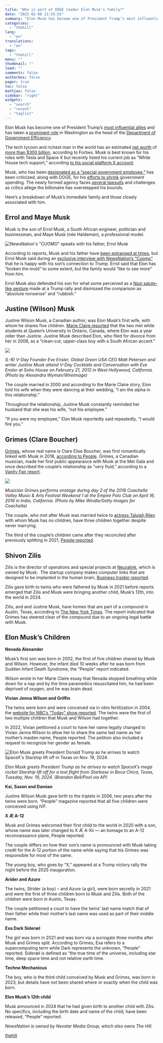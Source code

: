 ```yaml
---
title: "Who is part of DOGE leader Elon Musk’s family?"
date: "2025-02-08 21:55:55"
summary: "Elon Musk has become one of President Trump’s most influential allies and has taken a prominent role in Washington as the head of the Department of Government Efficiency. The tech tycoon and richest man in the world has an estimated net worth of more than $300 billion, according to Forbes...."
categories:
  - "thehill"
lang:
  - "en"
translations:
  - "en"
tags:
  - "thehill"
menu: ""
thumbnail: ""
lead: ""
comments: false
authorbox: false
pager: true
toc: false
mathjax: false
sidebar: "right"
widgets:
  - "search"
  - "recent"
  - "taglist"
---
```


Elon Musk has become one of President Trump’s [most influential allies](https://thehill.com/homenews/administration/5126651-elton-musk-trump-white-house/) and has taken a [prominent role](https://thehill.com/homenews/administration/5133335-elon-musk-government-power-grab/) in Washington as the head of the [Department of Government Efficiency](https://thehill.com/homenews/administration/5133093-trump-musk-doge-usaid-ishiba/).

The tech tycoon and richest man in the world has an estimated [net worth](https://thehill.com/business/5130784-elon-musk-donald-trump-tariffs-doge-net-worth/) of [more than $300 billion](https://www.newsnationnow.com/business/your-money/what-is-elon-musks-net-worth/), according to Forbes. Musk is best known for his roles with Tesla and Space X but recently listed his current job as “White House tech support,” according [to his social platform X account](https://x.com/elonmusk?lang=en).

Musk, who has been [designated as a “special government employee,”](https://www.newsnationnow.com/politics/ap-politics/ap-musk-is-a-special-government-employee-the-white-house-confirms/) has been criticized, along with DOGE, for his [efforts to shrink](https://thehill.com/business/5130169-elon-musk-access-federal-payments-doge-treasury/) government spending. The newly formed agency faces [several lawsuits](https://thehill.com/regulation/court-battles/5133955-democratic-ags-sue-over-doge-access-to-treasury-payment-systems/) and challenges as critics allege the billionaire has overstepped his bounds.

Here’s a breakdown of Musk’s immediate family and those closely associated with him.

Errol and Maye Musk
-------------------

Musk is the son of Errol Musk, a South African engineer, politician and businessman, and Maye Musk (née Haldeman), a professional model.

![NewsNation's "CUOMO" speaks with his father, Errol Musk](https://www.newsnationnow.com/wp-content/uploads/sites/108/2025/01/snapshot-8.jpg?w=900)

According to reports, Musk and his father have [been estranged at times](https://people.com/human-interest/who-is-errol-musk-elon-musk-father/), but Errol Musk said during an [exclusive interview with NewsNation’s “Cuomo”](https://www.newsnationnow.com/cuomo-show/elon-musk-father-errol-nazi-salute-rubbish/) that he is happy with his son’s connection to Trump. Errol said that Elon has “broken the mold” to some extent, but the family would “like to see more” from him.

Errol Musk also defended his son for what some perceived as a [Nazi salute-like gesture](https://thehill.com/homenews/administration/5097672-elon-musk-responds-salute-criticism/) made at a Trump rally and dismissed the comparison as “absolute nonsense” and “rubbish.”

**Justine (Wilson) Musk**
-------------------------

Justine Wilson Musk, a Canadian author, was Elon Musk’s first wife, with whom he shares five children. [Marie Claire reported](https://www.marieclaire.com/sex-love/a5380/millionaire-starter-wife/) that the two met while students at Queen’s University in Ontario, Canada, where Elon was a year older than Justine. Justine Musk described Elon, who filed for divorce from her in 2008, as a “clean-cut, upper-class boy with a South African accent.”

![](https://www.newsnationnow.com/wp-content/uploads/sites/108/2025/02/GettyImages-139482781.jpg?w=900)

*(L-R) V-Day Founder Eve Ensler, Global Green USA CEO Matt Petersen and writer Justine Musk attend V-Day Cocktails and Conversation with Eve Ensler at Soho House on February 21, 2012 in West Hollywood, California. (Photo by Alexandra Wyman/WireImage)*

The couple married in 2000 and according to the Marie Claire story, Elon told his wife when they were dancing at their wedding, “I am the alpha in this relationship.”

Throughout the relationship, Justine Musk constantly reminded her husband that she was his wife, “not his employee.”

“If you were my employee,” Elon Musk reportedly said repeatedly, “I would fire you.”

**Grimes (Clare Boucher)**
--------------------------

[Grimes](https://www.instagram.com/grimes/?hl=en), whose real name is Clare Elise Boucher, was first romantically linked with Musk in 2018, [according to People](https://people.com/music/elon-musk-and-grimes-relationship-timeline/). Grimes, a Canadian musician, made her first public appearance with Musk at the Met Gala and once described the couple’s relationship as “very fluid,” according to a [Vanity Fair report](https://www.vanityfair.com/style/2022/03/grimes-cover-story-on-music-and-mars).

![](https://www.newsnationnow.com/wp-content/uploads/sites/108/2025/02/GettyImages-521774412.jpg?w=900)

*Musician Grimes performs onstage during day 2 of the 2016 Coachella Valley Music & Arts Festival Weekend 1 at the Empire Polo Club on April 16, 2016 in Indio, California. (Photo by Mike Windle/Getty Images for Coachella)*

The couple, who met after Musk was married twice to [actress Talulah Riley](https://www.imdb.com/name/nm1506908/) with whom Musk has no children, have three children together despite never marrying.

The third of the couple’s children came after they reconciled after previously splitting in 2021, [People reported](https://people.com/parents/everything-to-know-about-elon-musks-family-kids/).

**Shivon Zilis**
----------------

Zilis is the director of operations and special projects at [Neuralink](https://neuralink.com/), which is owned by Musk.  The startup company makes computer links that are designed to be implanted in the human brain, [Business Insider reported](https://www.businessinsider.com/shivon-zilis-reported-mother-elon-musk-twins-2022-7).

Zilis gave birth to twins who were fathered by Musk in 2021 before reports emerged that Zilis and Musk were bringing another child, Musk’s 12th, into the world in 2024.

Zilis, and and Justine Musk, have homes that are part of a compound in Austin, Texas, according to [The New York Times](https://www.nytimes.com/2024/10/29/business/elon-musk-children-compound.html). The report indicated that Grimes has steered clear of the compound due to an ongoing legal battle with Musk.

**Elon Musk’s Children**
------------------------

**Nevada Alexander**

Musk’s first son was born in 2002, the first of five children shared by Musk and Wilson. However, the infant died 10 weeks after he was born from Sudden Infant Death Syndrome, the “People” report indicated.

Wilson wrote in her Marie Claire essay that Nevada stopped breathing while down for a nap and by the time paramedics resuscitated him, he had been deprived of oxygen, and he was brain dead.

**Vivian Jenna Wilson and Griffin**

The twins were born and were conceived via in vitro fertilization in 2004, the [website for NBC’s “Today” show reported](https://www.today.com/parents/parents/elon-musk-kids-rcna19692). The twins were the first of two multiple children that Musk and Wilson had together.

In 2022, Vivian petitioned a court to have her name legally changed to Vivian Jenna Wilson to allow her to share the same last name as her mother’s maiden name, People reported. The petition also included a request to recognize her gender as female.

![Elon Musk greets President Donald Trump as he arrives to watch SpaceX's Starship lift off in Texas on Nov. 19, 2024.](https://www.newsnationnow.com/wp-content/uploads/sites/108/2024/12/AP24326747627908-e1732799172106_455377.jpg?w=900)

*Elon Musk greets President Trump as he arrives to watch SpaceX’s mega rocket Starship lift off for a test flight from Starbase in Boca Chica, Texas, Tuesday, Nov. 19, 2024. (Brandon Bell/Pool via AP)*

**Kai, Saxon and Damian**

Justine Wilson Musk gave birth to the triplets in 2006, two years after the twins were born. “People” magazine reported that all five children were conceived using IVF.

**X Æ A-12**

Musk and Grimes welcomed their first child to the world in 2020 with a son, whose name was later changed to X Æ A-Xii — an homage to an A-12 reconnaissance plane, People reported.

The couple differs on how their son’s name is pronounced with Musk taking credit for the A-12 portion of the name while saying that his Grimes was responsible for most of the same.

The young boy, who goes by “X,” appeared at a Trump victory rally the night before the 2025 inauguration.

**Arider and Azure**

The twins, Strider (a boy) – and Azure (a girl), were born secretly in 2021 and were the first of three children born to Musk and Zilis. Both of the children were born in Austin, Texas.

The couple petitioned a court to have the twins’ last name match that of their father while their mother’s last name was used as part of their middle name.

**Exa Dark Sideræl**

The girl was born in 2021 and was born via a surrogate three months after Musk and Grimes split. According to Grimes, Exa refers to a supercomputing term while Dark represents the unknown, “People” reported. Sideræl is defined as “the true time of the universe, including star time, deep space time and not relative earth time.

**Techno Mechanicus**

The boy, who is the third child conceived by Musk and Grimes, was born in 2023, but details have not been shared where or exactly when the child was born.

**Elon Musk’s 12th child**

Musk announced in 2024 that he had given birth to another child with Zilis. No specifics, including the birth date and name of the child, have been released, “People” reported.

*NewsNation is owned by Nexstar Media Group, which also owns The Hill.*

[thehill](https://thehill.com/blogs/in-the-know/5133794-doge-leader-elon-musk-family/)
